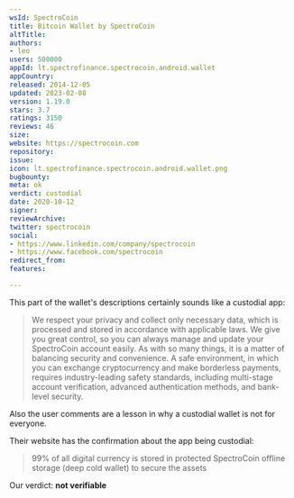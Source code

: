 ```yaml
---
wsId: SpectroCoin
title: Bitcoin Wallet by SpectroCoin
altTitle: 
authors:
- leo
users: 500000
appId: lt.spectrofinance.spectrocoin.android.wallet
appCountry: 
released: 2014-12-05
updated: 2023-02-08
version: 1.19.0
stars: 3.7
ratings: 3150
reviews: 46
size: 
website: https://spectrocoin.com
repository: 
issue: 
icon: lt.spectrofinance.spectrocoin.android.wallet.png
bugbounty: 
meta: ok
verdict: custodial
date: 2020-10-12
signer: 
reviewArchive: 
twitter: spectrocoin
social:
- https://www.linkedin.com/company/spectrocoin
- https://www.facebook.com/spectrocoin
redirect_from: 
features: 

---
```


This part of the wallet's descriptions certainly sounds like a custodial app:

> We respect your privacy and collect only necessary data, which is processed and stored in accordance with applicable laws. We give you great control, so you can always manage and update your SpectroCoin account easily. As with so many things, it is a matter of balancing security and convenience. A safe environment, in which you can exchange cryptocurrency and make borderless payments, requires industry-leading safety standards, including multi-stage account verification, advanced authentication methods, and bank-level security.

Also the user comments are a lesson in why a custodial wallet is not for everyone.

Their website has the confirmation about the app being custodial:

> 99% of all digital currency is stored in protected SpectroCoin offline storage
(deep cold wallet) to secure the assets

Our verdict: **not verifiable**
